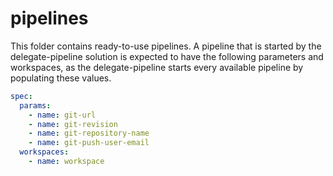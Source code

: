 # pipelines

This folder contains ready-to-use pipelines. A pipeline that is started by the delegate-pipeline solution is expected to have the following parameters and workspaces, as the delegate-pipeline starts every available pipeline by populating these values.

```yaml
spec:
  params:
    - name: git-url
    - name: git-revision
    - name: git-repository-name
    - name: git-push-user-email
  workspaces:
    - name: workspace
```